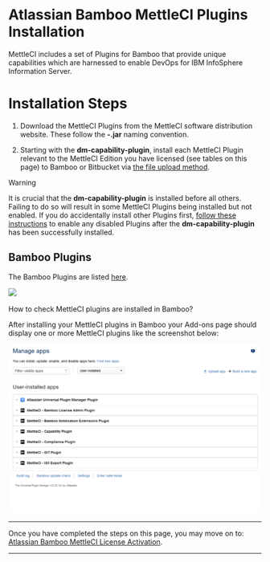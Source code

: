 # Atlassian Bamboo MettleCI Plugins Installation

MettleCI includes a set of Plugins for Bamboo that provide unique capabilities which are harnessed to enable DevOps for IBM InfoSphere Information Server.

# Installation Steps

1.  Download the MettleCI Plugins from the MettleCI software distribution website. These follow the **<plugin name>-<version>.jar** naming convention.
    
2.  Starting with the **dm-capability-plugin**, install each MettleCI Plugin relevant to the MettleCI Edition you have licensed (see tables on this page) to Bamboo or Bitbucket via [the file upload method](https://confluence.atlassian.com/upm/installing-add-ons-273875715.html#Installingadd-ons-Installingbyfileupload).  
    

> [!WARNING]
> It is crucial that the **dm-capability-plugin** is installed before all others.  Failing to do so will result in some MettleCI Plugins being installed but not enabled.
> If you do accidentally install other Plugins first, [follow these instructions](https://confluence.atlassian.com/bamboo/disabling-or-enabling-a-plugin-289277281.html#Disablingorenablingaplugin-Enablingaplugin) to enable any disabled Plugins after the **dm-capability-plugin** has been successfully installed.

## **Bamboo Plugins**

The Bamboo Plugins are listed [here](../atlassian-bamboo/bamboo-tasks.md).

![](https://datamigrators.atlassian.net/wiki/images/icons/grey_arrow_down.png)

How to check MettleCI plugins are installed in Bamboo?

After installing your MettleCI plugins in Bamboo your Add-ons page should display one or more MettleCI plugins like the screenshot below:

![](./attachments/image2018-7-18_16-10-42.png)

* * *

Once you have completed the steps on this page, you may move on to: [Atlassian Bamboo MettleCI License Activation](../atlassian-bamboo/atlassian-bamboo-mettleci-license-activation.md).

* * *